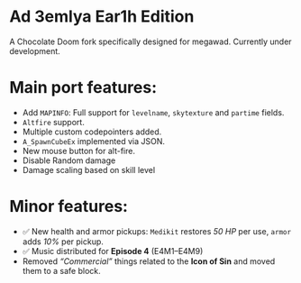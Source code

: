 # Ad 3emlya Ear1h Edition

A Chocolate Doom fork specifically designed for megawad. Currently under development.

# Main port features:

* Add `MAPINFO`: Full support for `levelname`, `skytexture` and `partime` fields.
* `Altfire` support.
* Multiple custom codepointers added.
* `A_SpawnCubeEx` implemented via JSON.
* New mouse button for alt-fire.
* Disable Random damage
* Damage scaling based on skill level

# Minor features:
* ✅ New health and armor pickups: `Medikit` restores *50 HP* per use, `armor` adds *10%* per pickup.
* ✅ Music distributed for **Episode 4** (E4M1–E4M9)
* Removed *“Commercial”* things related to the **Icon of Sin** and moved them to a safe block.
